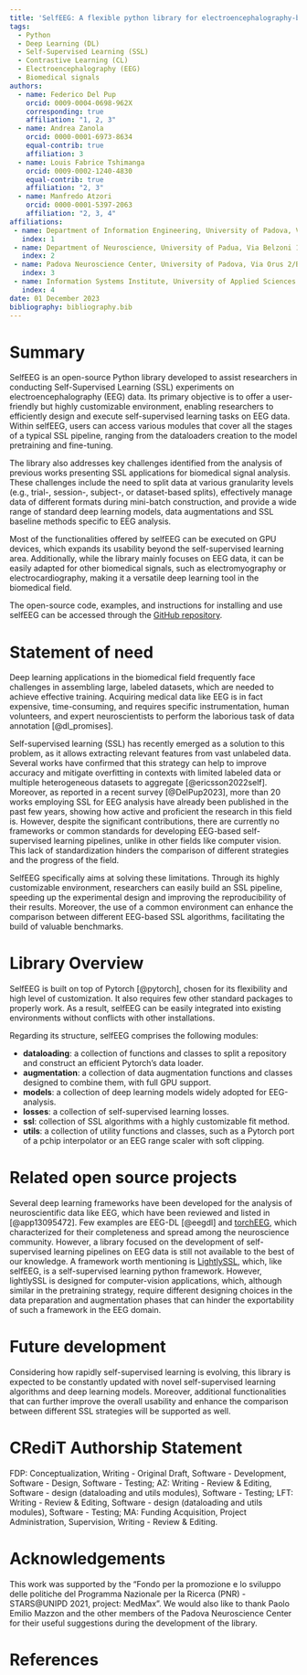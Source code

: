 ```yaml
---
title: 'SelfEEG: A flexible python library for electroencephalography-based self-supervised learning'
tags:
  - Python
  - Deep Learning (DL)
  - Self-Supervised Learning (SSL)
  - Contrastive Learning (CL)
  - Electroencephalography (EEG)
  - Biomedical signals
authors:
  - name: Federico Del Pup
    orcid: 0009-0004-0698-962X
    corresponding: true
    affiliation: "1, 2, 3"
  - name: Andrea Zanola
    orcid: 0000-0001-6973-8634
    equal-contrib: true
    affiliation: 3
  - name: Louis Fabrice Tshimanga
    orcid: 0009-0002-1240-4830
    equal-contrib: true
    affiliation: "2, 3"
  - name: Manfredo Atzori
    orcid: 0000-0001-5397-2063
    affiliation: "2, 3, 4"
affiliations:
 - name: Department of Information Engineering, University of Padova, Via Gradenigo 6/b, 35131 Padova, Italy
   index: 1
 - name: Department of Neuroscience, University of Padua, Via Belzoni 160, 35121 Padova, Italy
   index: 2
 - name: Padova Neuroscience Center, University of Padova, Via Orus 2/B, 35129 Padova, Italy
   index: 3
 - name: Information Systems Institute, University of Applied Sciences Western Switzerland (HES-SO Valais), 2800 Sierre, Switzerland
   index: 4
date: 01 December 2023
bibliography: bibliography.bib
---
```


# Summary
SelfEEG is an open-source Python library developed to assist researchers in conducting Self-Supervised Learning (SSL) experiments on electroencephalography (EEG) data. Its primary objective is to offer a user-friendly but highly customizable environment, enabling researchers to efficiently design and execute self-supervised learning tasks on EEG data. Within selfEEG, users can access various modules that cover all the stages of a typical SSL pipeline, ranging from the dataloaders creation to the model pretraining and fine-tuning.

The library also addresses key challenges identified from the analysis of previous works presenting SSL applications for biomedical signal analysis. These challenges include the need to split data at various granularity levels (e.g., trial-, session-, subject-, or dataset-based splits), effectively manage data of different formats during mini-batch construction, and provide a wide range of standard deep learning models, data augmentations and SSL baseline methods specific to EEG analysis.

Most of the functionalities offered by selfEEG can be executed on GPU devices, which expands its usability beyond the self-supervised learning area. Additionally, while the library mainly focuses on EEG data, it can be easily adapted for other biomedical signals, such as electromyography or electrocardiography, making it a versatile deep learning tool in the biomedical field.

The open-source code, examples, and instructions for installing and use selfEEG can be accessed through the [GitHub repository](https://github.com/MedMaxLab/selfEEG).

# Statement of need
Deep learning applications in the biomedical field frequently face challenges in assembling large, labeled datasets, which are needed to achieve effective training. Acquiring medical data like EEG is in fact expensive, time-consuming, and requires specific instrumentation, human volunteers, and expert neuroscientists to perform the laborious task of data annotation [@dl_promises].

Self-supervised learning (SSL) has recently emerged as a solution to this problem, as it allows extracting relevant features from vast unlabeled data. Several works have confirmed that this strategy can help to improve accuracy and mitigate overfitting in contexts with limited labeled data or multiple heterogeneous datasets to aggregate [@ericsson2022self].  Moreover, as reported in a recent survey [@DelPup2023], more than 20 works employing SSL for EEG analysis have already been published in the past few years, showing how active and proficient the research in this field is. However, despite the significant contributions, there are currently no frameworks or common standards for developing EEG-based self-supervised learning pipelines, unlike in other fields like computer vision. This lack of standardization hinders the comparison of different strategies and the progress of the field.

SelfEEG specifically aims at solving these limitations. Through its highly customizable environment, researchers can easily build an SSL pipeline, speeding up the experimental design and improving the reproducibility of their results. Moreover, the use of a common environment can enhance the comparison between different EEG-based SSL algorithms, facilitating the build of valuable benchmarks. 

# Library Overview
SelfEEG is built on top of Pytorch [@pytorch], chosen for its flexibility and high level of customization. It also requires few other standard packages to properly work. As a result, selfEEG can be easily integrated into existing environments without conflicts with other installations.

Regarding its structure, selfEEG comprises the following modules:

- **dataloading**: a collection of functions and classes to split a repository and construct an efficient Pytorch’s data loader.
- **augmentation**: a collection of data augmentation functions and classes designed to combine them, with full GPU support.
- **models**: a collection of deep learning models widely adopted for EEG-analysis.
- **losses**: a collection of self-supervised learning losses.
- **ssl**:  collection of SSL algorithms with a highly customizable fit method.
- **utils**: a collection of utility functions and classes, such as a Pytorch port of a pchip interpolator or an EEG range scaler with soft clipping.

# Related open source projects
Several deep learning frameworks have been developed for the analysis of neuroscientific data like EEG, which have been reviewed and listed in [@app13095472]. Few examples are EEG-DL [@eegdl] and [torchEEG](https://github.com/torcheeg/torcheeg), which characterized for their completeness and spread among the neuroscience community. However, a library focused on the development of self-supervised learning pipelines on EEG data is still not available to the best of our knowledge. A framework worth mentioning is [LightlySSL](https://github.com/lightly-ai/lightly), which, like selfEEG, is a self-supervised learning python framework. However, lightlySSL is designed for computer-vision applications, which, although similar in the pretraining strategy, require different designing choices in the data preparation and augmentation phases that can hinder the exportability of such a framework in the EEG domain.


# Future development
Considering how rapidly self-supervised learning is evolving, this library is expected to be constantly updated with novel self-supervised learning algorithms and deep learning models. Moreover, additional functionalities that can further improve the overall usability and enhance the comparison between different SSL strategies will be supported as well.

# CRediT Authorship Statement
FDP: Conceptualization, Writing - Original Draft, Software - Development, Software - Design, Software - Testing; AZ: Writing - Review & Editing, Software - design (dataloading and utils modules), Software - Testing; LFT: Writing - Review & Editing, Software - design (dataloading and utils modules), Software - Testing; MA: Funding Acquisition, Project Administration, Supervision, Writing - Review & Editing.

# Acknowledgements
This work was supported by the “Fondo per la promozione e lo sviluppo delle politiche del Programma Nazionale per la Ricerca (PNR) - STARS@UNIPD 2021, project: MedMax”. We would also like to thank Paolo Emilio Mazzon and the other members of the Padova Neuroscience Center for their useful suggestions during the development of the library.

# References
